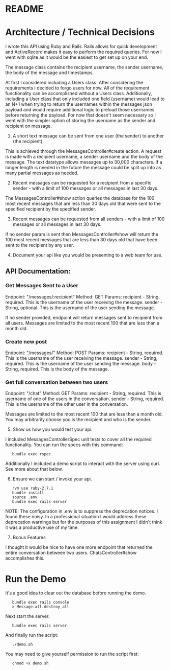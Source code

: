 # README

# Architecture / Technical Decisions

I wrote this API using Ruby and Rails. Rails allows for quick development and
ActiveRecord makes it easy to perform the required queries. For now I went with
sqlite as it would be the easiest to get set up on your end.

The message class contains the recipient username, the sender username, the body
of the message and timestamps.

At first I considered including a Users class. After considering the requirements
I decided to forgo users for now. All of the requirement functionality can be
accomplished without a Users class. Additionally, including a User class that
only included one field (username) would lead to an N+1 when trying to return
the usernames within the messages json payload and would require additional
logic to preload those usernames before returning the payload. For now that
doesn't seem necessary so I went with the simpler option of storing the username
as the sender and recipient on message.

1. A short text message can be sent from one user (the sender) to another (the
    recipient).

This is achieved through the MessagesController#create action. A request is made
with a recipient username, a sender username and the body of the message. The
text datatype allows messages up to 30,000 characters. If a longer length is
needed in the future the message could be split up into as many partial messages as
needed.

2. Recent messages can be requested for a recipient from a specific sender -
with a limit of 100 messages or all messages in last 30 days.

The MessagesController#show action queries the database for the 100 most recent
messages that are less than 30 days old that were sent to the specified recipient by the
specified sender.

3. Recent messages can be requested from all senders - with a limit of 100
messages or all messages in last 30 days.

If no sender param is sent then MessagesController#show will return the 100 most
recent messages that are less than 30 days old that have been sent to the
recipient by any user.

4. Document your api like you would be presenting to a web team for
use.

## API Documentation:

### Get Messages Sent to a User

Endpoint: "/messages/:recipient"
Method: GET
Params:
recipient - String, required. This is the username of the user receiving the
message.
sender - String, optional. This is the username of the user sending the message.

If no sender provided, endpoint will return messages sent to recipient from all
users. Messages are limited to the most recent 100 that are less than a month
old.

### Create new post

Endpoint: "/messages/"
Method: POST
Params:
recipient - String, required. This is the username of the user receiving the
message.
sender - String, required. This is the username of the user sending the message.
body - String, required. This is the body of the message.


### Get full conversation between two users

Endpoint: "/chat"
Method: GET
Params:
recipient - String, required. This is username of one of the users in the
conversation.
sender - String, required. This is the username of the other user in the
conversation.

Messages are limited to the most recent 100 that are less than a month
old. You may arbitrarily choose you is the recipient and who is the sender.

5. Show us how you would test your api.

I included MessagesControllerSpec unit tests to cover all the required
  functionality. You can run the specs with this command:

  ```
     bundle exec rspec
  ```

Additionally I included a demo script to interact with the server using curl.
See more about that below.

6. Ensure we can start / invoke your api.

```
   rvm use ruby-2.7.1
   bundle install
   source .env
   bundle exec rails server
```

NOTE: The configuration in .env is to suppress the deprecation notices. I found
these noisy. In a professional situation I would address these deprecation
warnings but for the purposes of this assignment I didn't think it was a
productive use of my time.

7. Bonus Features

I thought it would be nice to have one more endpoint that returned the entire
  conversation between two users. ChatsController#show accomplishes this.

# Run the Demo

It's a good idea to clear out the database before running the demo.

```
   bundle exec rails console
   > Message.all.destroy_all
```

Next start the server.

```
   bundle exec rails server
```

And finally run the script:

```
   ./demo.sh
```

You may need to give yourself permission to run the script first:

```
   chmod +x demo.sh
```
